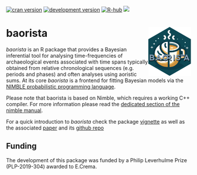 [![cran version](http://www.r-pkg.org/badges/version/baorista)](https://CRAN.R-project.org/package=baorista) 
[![development version](https://img.shields.io/badge/devel%20version-0.1.4-lightblue.svg)](https://github.com/ercrema/baorista)
[![R-hub](https://github.com/ercrema/baorista/actions/workflows/rhub.yaml/badge.svg)](https://github.com/ercrema/baorista/actions/workflows/rhub.yaml)
[![](https://cranlogs.r-pkg.org/badges/grand-total/baorista)](https://cran.r-project.org/package=baorista)

# baorista  <img src="/logo/logo.png" align="right" />
_baorista_ is an R package that provides a Bayesian inferential tool for analysing time-frequencies of archaeological events associated with time spans typically obtained from relative chronological sequences (e.g. periods and phases) and often analyses using aoristic sums. At its core _baorista_ is a frontend for fitting Bayesian models via the [NIMBLE probabilistic programming language](https://r-nimble.org/). 

Please note that baorista is based on Nimble, which requires a working C++ compiler. For more information please read the [dedicated section of the nimble manual](https://r-nimble.org/html_manual/cha-installing-nimble.html#sec:compiler).

For a quick introduction to _baorista_ check the package [vignette](https://htmlpreview.github.io/?https://github.com/ercrema/baorista/blob/main/vignettes/using_baorista.html) as well as the associated [paper](https://doi.org/10.1111/arcm.12984) and its [github repo](https://github.com/ercrema/beyond_aoristic)

## Funding
The development of this package was funded by a Philip Leverhulme Prize (PLP-2019-304) awarded to E.Crema.

